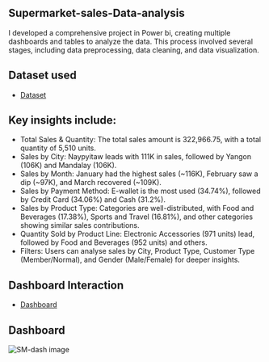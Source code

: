 ## Supermarket-sales-Data-analysis 
I developed a comprehensive project in Power bi, creating multiple dashboards and tables to analyze the data. This process involved several stages, including data preprocessing, data cleaning, and data visualization.

## Dataset used
- <a href="https://github.com/kishoresr22/Supermarket-sales-dashboard/blob/main/supermarket_sales.csv">Dataset</a>

## Key insights include:
- Total Sales & Quantity: The total sales amount is 322,966.75, with a total quantity of 5,510 units.
- Sales by City: Naypyitaw leads with 111K in sales, followed by Yangon (106K) and Mandalay (106K).
- Sales by Month: January had the highest sales (~116K), February saw a dip (~97K), and March recovered (~109K).
- Sales by Payment Method: E-wallet is the most used (34.74%), followed by Credit Card (34.06%) and Cash (31.2%).
- Sales by Product Type: Categories are well-distributed, with Food and Beverages (17.38%), Sports and Travel (16.81%), and other categories showing similar sales contributions.
- Quantity Sold by Product Line: Electronic Accessories (971 units) lead, followed by Food and Beverages (952 units) and others.
- Filters: Users can analyse sales by City, Product Type, Customer Type (Member/Normal), and Gender (Male/Female) for deeper insights.

## Dashboard Interaction
- <a href="https://github.com/kishoresr22/Supermarket-sales-dashboard/blob/main/supermarket%20sales%20dashboard.pbix">Dashboard</a>

## Dashboard
![SM-dash image](https://github.com/user-attachments/assets/17a59d77-d6d4-42a8-affe-79e1385d6126)


  
  



